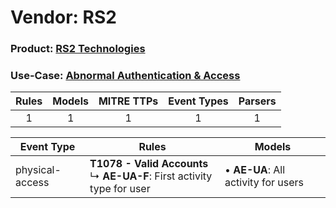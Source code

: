 Vendor: RS2
===========
### Product: [RS2 Technologies](../ds_rs2_rs2_technologies.md)
### Use-Case: [Abnormal Authentication & Access](../../../../UseCases/uc_abnormal_authentication_&_access.md)

| Rules | Models | MITRE TTPs | Event Types | Parsers |
|:-----:|:------:|:----------:|:-----------:|:-------:|
|   1   |   1    |     1      |      1      |    1    |

| Event Type      | Rules                                                                            | Models                                  |
| --------------- | -------------------------------------------------------------------------------- | --------------------------------------- |
| physical-access | <b>T1078 - Valid Accounts</b><br> ↳ <b>AE-UA-F</b>: First activity type for user |  • <b>AE-UA</b>: All activity for users |